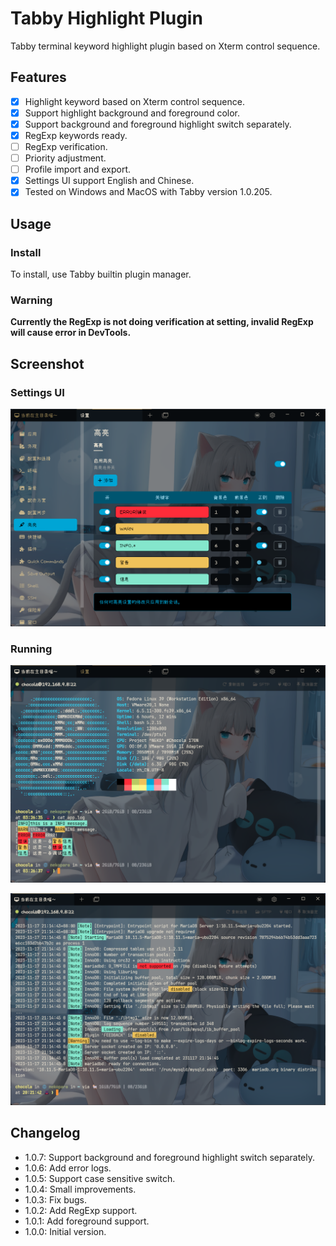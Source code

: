 # Tabby Highlight Plugin

Tabby terminal keyword highlight plugin based on Xterm control sequence.

## Features

- [x] Highlight keyword based on Xterm control sequence.
- [x] Support highlight background and foreground color.
- [x] Support background and foreground highlight switch separately.
- [x] RegExp keywords ready.
- [ ] RegExp verification.
- [ ] Priority adjustment.
- [ ] Profile import and export.
- [x] Settings UI support English and Chinese.
- [x] Tested on Windows and MacOS with Tabby version 1.0.205.

## Usage

### Install

To install, use Tabby builtin plugin manager.

### Warning

**Currently the RegExp is not doing verification at setting, invalid RegExp will cause error in DevTools.**

## Screenshot

### Settings UI

![Settings](screenshots/settings.png)

### Running

![Terminal1](screenshots/terminal1.png)

![Terminal2](screenshots/terminal2.png)

## Changelog

- 1.0.7: Support background and foreground highlight switch separately.
- 1.0.6: Add error logs.
- 1.0.5: Support case sensitive switch.
- 1.0.4: Small improvements.
- 1.0.3: Fix bugs.
- 1.0.2: Add RegExp support.
- 1.0.1: Add foreground support.
- 1.0.0: Initial version.
